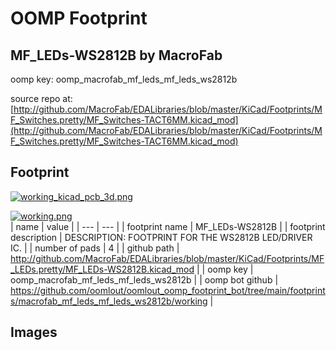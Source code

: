 # OOMP Footprint  
## MF_LEDs-WS2812B  by MacroFab  
  
oomp key: oomp_macrofab_mf_leds_mf_leds_ws2812b  
  
source repo at: [http://github.com/MacroFab/EDALibraries/blob/master/KiCad/Footprints/MF_Switches.pretty/MF_Switches-TACT6MM.kicad_mod](http://github.com/MacroFab/EDALibraries/blob/master/KiCad/Footprints/MF_Switches.pretty/MF_Switches-TACT6MM.kicad_mod)  
## Footprint  
  
[![working_kicad_pcb_3d.png](working_kicad_pcb_3d_600.png)](working_kicad_pcb_3d.png)  
  
[![working.png](working_600.png)](working.png)  
| name | value | 
| --- | --- | 
| footprint name | MF_LEDs-WS2812B | 
| footprint description | DESCRIPTION: FOOTPRINT FOR THE WS2812B LED/DRIVER IC. | 
| number of pads | 4 | 
| github path | http://github.com/MacroFab/EDALibraries/blob/master/KiCad/Footprints/MF_LEDs.pretty/MF_LEDs-WS2812B.kicad_mod | 
| oomp key | oomp_macrofab_mf_leds_mf_leds_ws2812b | 
| oomp bot github | https://github.com/oomlout/oomlout_oomp_footprint_bot/tree/main/footprints/macrofab_mf_leds_mf_leds_ws2812b/working | 
## Images  
